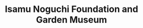---
layout: repo
title: "Isamu Noguchi Foundation and Garden Museum"
id: 21219
permalink: repos/21219/
---